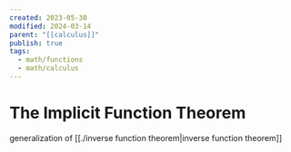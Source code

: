 ```yaml
---
created: 2023-05-30
modified: 2024-03-14
parent: "[[calculus]]"
publish: true
tags:
  - math/functions
  - math/calculus
---
```


# The Implicit Function Theorem
generalization of [[./inverse function theorem|inverse function theorem]]